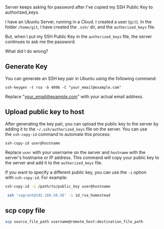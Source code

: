 Server keeps asking for password after I've copied my SSH Public Key to authorized_keys

I have an Ubuntu Server, running in a Cloud. I created a user (`git`). In the folder `/home/git`, I have created the `.ssh/` dir, and the `authorized_keys` file.

But, when I put my SSH Public Key in the `authorized_keys` file, the server continues to ask me the password.

What did I do wrong?



## Generate Key
You can generate an SSH key pair in Ubuntu using the following command:


`ssh-keygen -t rsa -b 4096 -C "your_email@example.com"`

Replace "your_email@example.com" with your actual email address.



## Upload public key to host

After generating the key pair, you can upload the public key to the server by adding it to the `~/.ssh/authorized_keys` file on the server. You can use the `ssh-copy-id` command to automate this process:


`ssh-copy-id user@hostname`

Replace `user` with your username on the server and `hostname` with the server's hostname or IP address. This command will copy your public key to the server and add it to the `authorized_keys` file.


If you want to specify a different public key, you can use the `-i` option with `ssh-copy-id`. For example:

```bash
ssh-copy-id -i /path/to/public_key user@hostname
```

```bash
 ssh 'vagrant@192.168.56.56' -i id_rsa_homestead
```

## scp copy file

```bash
scp source_file_path username@remote_host:destination_file_path
```